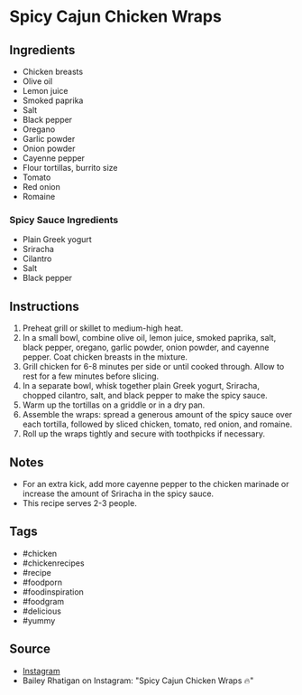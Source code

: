  # Spicy Cajun Chicken Wraps

## Ingredients

- Chicken breasts
- Olive oil
- Lemon juice
- Smoked paprika
- Salt
- Black pepper
- Oregano
- Garlic powder
- Onion powder
- Cayenne pepper
- Flour tortillas, burrito size
- Tomato
- Red onion
- Romaine

### Spicy Sauce Ingredients

- Plain Greek yogurt
- Sriracha
- Cilantro
- Salt
- Black pepper

## Instructions

1. Preheat grill or skillet to medium-high heat.
2. In a small bowl, combine olive oil, lemon juice, smoked paprika, salt, black pepper, oregano, garlic powder, onion powder, and cayenne pepper. Coat chicken breasts in the mixture.
3. Grill chicken for 6-8 minutes per side or until cooked through. Allow to rest for a few minutes before slicing.
4. In a separate bowl, whisk together plain Greek yogurt, Sriracha, chopped cilantro, salt, and black pepper to make the spicy sauce.
5. Warm up the tortillas on a griddle or in a dry pan.
6. Assemble the wraps: spread a generous amount of the spicy sauce over each tortilla, followed by sliced chicken, tomato, red onion, and romaine.
7. Roll up the wraps tightly and secure with toothpicks if necessary.

## Notes

- For an extra kick, add more cayenne pepper to the chicken marinade or increase the amount of Sriracha in the spicy sauce.
- This recipe serves 2-3 people.

## Tags

- #chicken
- #chickenrecipes
- #recipe
- #foodporn
- #foodinspiration
- #foodgram
- #delicious
- #yummy

## Source

- [Instagram](https://www.instagram.com/p/C2aAnfBNKoN)
- Bailey Rhatigan on Instagram: "Spicy Cajun Chicken Wraps 🔥"